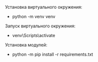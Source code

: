 Установка виртуального окружения:
- python -m venv venv

Запуск виртуального окружения:
- venv\Scripts\activate

Установка модулей:
- python -m pip install -r requirements.txt



